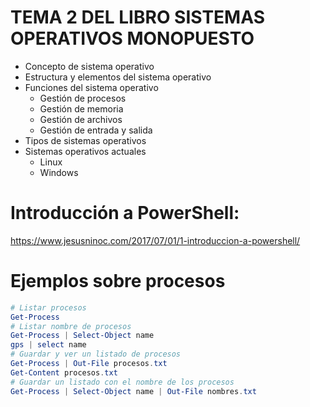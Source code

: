 # TEMA 2 DEL LIBRO SISTEMAS OPERATIVOS MONOPUESTO
- Concepto de sistema operativo
- Estructura y elementos del sistema operativo
- Funciones del sistema operativo
  - Gestión de procesos
  - Gestión de memoria
  - Gestión de archivos
  - Gestión de entrada y salida
- Tipos de sistemas operativos
- Sistemas operativos actuales
  - Linux 
  - Windows

# Introducción a PowerShell:
https://www.jesusninoc.com/2017/07/01/1-introduccion-a-powershell/

# Ejemplos sobre procesos
```PowerShell
# Listar procesos
Get-Process
# Listar nombre de procesos
Get-Process | Select-Object name
gps | select name
# Guardar y ver un listado de procesos
Get-Process | Out-File procesos.txt
Get-Content procesos.txt
# Guardar un listado con el nombre de los procesos
Get-Process | Select-Object name | Out-File nombres.txt
